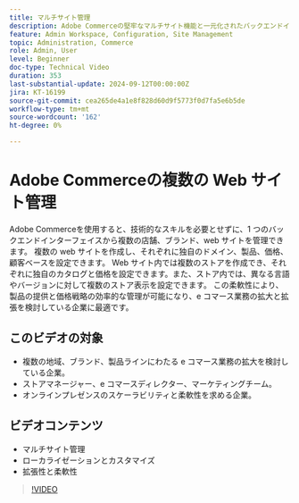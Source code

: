 ```yaml
---
title: マルチサイト管理 
description: Adobe Commerceの堅牢なマルチサイト機能と一元化されたバックエンドインターフェイスにより、複数の店舗、ブランド、web サイトを簡単に管理できます。
feature: Admin Workspace, Configuration, Site Management
topic: Administration, Commerce
role: Admin, User
level: Beginner
doc-type: Technical Video
duration: 353
last-substantial-update: 2024-09-12T00:00:00Z
jira: KT-16199
source-git-commit: cea265de4a1e8f828d60d9f5773f0d7fa5e6b5de
workflow-type: tm+mt
source-wordcount: '162'
ht-degree: 0%

---
```


# Adobe Commerceの複数の Web サイト管理

Adobe Commerceを使用すると、技術的なスキルを必要とせずに、1 つのバックエンドインターフェイスから複数の店舗、ブランド、web サイトを管理できます。 複数の web サイトを作成し、それぞれに独自のドメイン、製品、価格、顧客ベースを設定できます。 Web サイト内では複数のストアを作成でき、それぞれに独自のカタログと価格を設定できます。また、ストア内では、異なる言語やバージョンに対して複数のストア表示を設定できます。 この柔軟性により、製品の提供と価格戦略の効率的な管理が可能になり、e コマース業務の拡大と拡張を検討している企業に最適です。

## このビデオの対象

- 複数の地域、ブランド、製品ラインにわたる e コマース業務の拡大を検討している企業。
- ストアマネージャー、e コマースディレクター、マーケティングチーム。
- オンラインプレゼンスのスケーラビリティと柔軟性を求める企業。

## ビデオコンテンツ

- マルチサイト管理
- ローカライゼーションとカスタマイズ
- 拡張性と柔軟性

>[!VIDEO](https://video.tv.adobe.com/v/3434027?learn=on)
